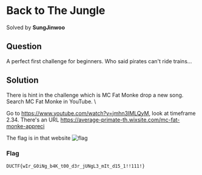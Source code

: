 # Back to The Jungle
Solved by **SungJinwoo**

## Question
A perfect first challenge for beginners. Who said pirates can't ride trains...

## Solution
There is hint in the challenge which is MC Fat Monke drop a new song.\
Search MC Fat Monke in YouTube. \

Go to https://www.youtube.com/watch?v=jmhn3IMLQyM, look at timeframe 2.34. There's an URL https://average-primate-th.wixsite.com/mc-fat-monke-appreci

The flag is in that website
![flag](https://i.ibb.co/M7s0vwd/Screenshot-2024-07-08-003653.png)


### Flag
`DUCTF{wIr_G0iNg_b4K_t00_d3r_jUNgL3_mIt_d15_1!!111!}`
